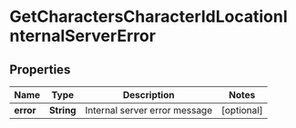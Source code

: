 
# GetCharactersCharacterIdLocationInternalServerError

## Properties
Name | Type | Description | Notes
------------ | ------------- | ------------- | -------------
**error** | **String** | Internal server error message |  [optional]



